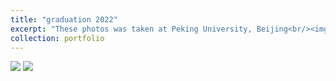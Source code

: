 ```yaml
---
title: "graduation 2022"
excerpt: "These photos was taken at Peking University, Beijing<br/><img src='/images/graduation_1.jpg'>"
collection: portfolio
---
```

<img src='/images/graduation_1.jpg'>
<img src='/images/graduation_2.jpg'>
